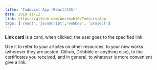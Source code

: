 ```yaml
---
title: 'TodoList App (React/CSS)'
date: 2019-11-12
link: https://github.com/Amirmoh10/TodoListApp
tags: ['react','javaScript','webDev', 'project']
---
```


**Link card** is a card, when clicked, the user goes to the specified link.

Use it to refer to your articles on other resources, to your new works (wherever they are posted: Github, Dribbble or anything else), to the certificates you received, and in general, to whatever is more convenient give a link.
